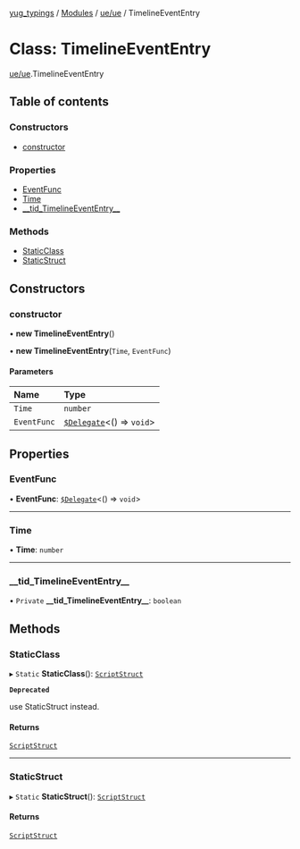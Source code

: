 [yug_typings](../README.md) / [Modules](../modules.md) / [ue/ue](../modules/ue_ue.md) / TimelineEventEntry

# Class: TimelineEventEntry

[ue/ue](../modules/ue_ue.md).TimelineEventEntry

## Table of contents

### Constructors

- [constructor](ue_ue.TimelineEventEntry.md#constructor)

### Properties

- [EventFunc](ue_ue.TimelineEventEntry.md#eventfunc)
- [Time](ue_ue.TimelineEventEntry.md#time)
- [\_\_tid\_TimelineEventEntry\_\_](ue_ue.TimelineEventEntry.md#__tid_timelineevententry__)

### Methods

- [StaticClass](ue_ue.TimelineEventEntry.md#staticclass)
- [StaticStruct](ue_ue.TimelineEventEntry.md#staticstruct)

## Constructors

### constructor

• **new TimelineEventEntry**()

• **new TimelineEventEntry**(`Time`, `EventFunc`)

#### Parameters

| Name | Type |
| :------ | :------ |
| `Time` | `number` |
| `EventFunc` | [`$Delegate`](../interfaces/ue_puerts._Delegate.md)<() => `void`\> |

## Properties

### EventFunc

• **EventFunc**: [`$Delegate`](../interfaces/ue_puerts._Delegate.md)<() => `void`\>

___

### Time

• **Time**: `number`

___

### \_\_tid\_TimelineEventEntry\_\_

• `Private` **\_\_tid\_TimelineEventEntry\_\_**: `boolean`

## Methods

### StaticClass

▸ `Static` **StaticClass**(): [`ScriptStruct`](ue_ue.ScriptStruct.md)

**`Deprecated`**

use StaticStruct instead.

#### Returns

[`ScriptStruct`](ue_ue.ScriptStruct.md)

___

### StaticStruct

▸ `Static` **StaticStruct**(): [`ScriptStruct`](ue_ue.ScriptStruct.md)

#### Returns

[`ScriptStruct`](ue_ue.ScriptStruct.md)
